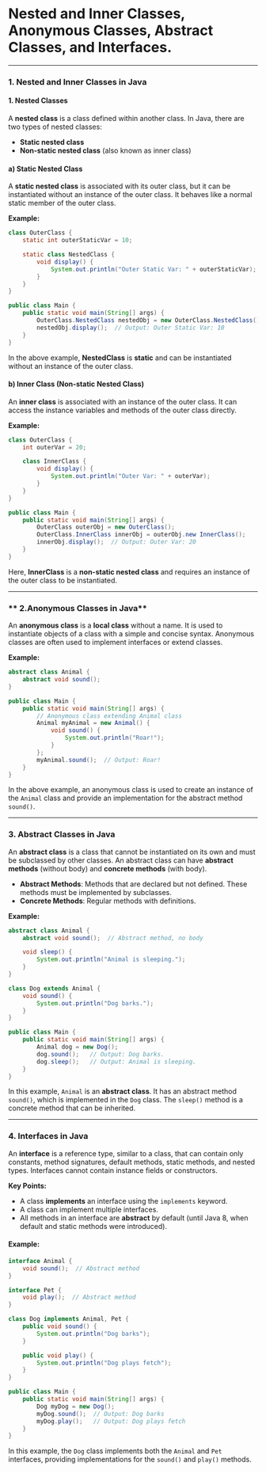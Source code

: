 # **Nested and Inner Classes, Anonymous Classes, Abstract Classes, and Interfaces**.

---

### **1. Nested and Inner Classes in Java**

#### **1. Nested Classes**
A **nested class** is a class defined within another class. In Java, there are two types of nested classes:
- **Static nested class**
- **Non-static nested class** (also known as inner class)

#### **a) Static Nested Class**
A **static nested class** is associated with its outer class, but it can be instantiated without an instance of the outer class. It behaves like a normal static member of the outer class.

**Example:**
```java
class OuterClass {
    static int outerStaticVar = 10;

    static class NestedClass {
        void display() {
            System.out.println("Outer Static Var: " + outerStaticVar);
        }
    }
}

public class Main {
    public static void main(String[] args) {
        OuterClass.NestedClass nestedObj = new OuterClass.NestedClass();
        nestedObj.display();  // Output: Outer Static Var: 10
    }
}
```

In the above example, **NestedClass** is **static** and can be instantiated without an instance of the outer class.

#### **b) Inner Class (Non-static Nested Class)**
An **inner class** is associated with an instance of the outer class. It can access the instance variables and methods of the outer class directly.

**Example:**
```java
class OuterClass {
    int outerVar = 20;

    class InnerClass {
        void display() {
            System.out.println("Outer Var: " + outerVar);
        }
    }
}

public class Main {
    public static void main(String[] args) {
        OuterClass outerObj = new OuterClass();
        OuterClass.InnerClass innerObj = outerObj.new InnerClass();
        innerObj.display();  // Output: Outer Var: 20
    }
}
```

Here, **InnerClass** is a **non-static nested class** and requires an instance of the outer class to be instantiated.

---

### ** 2.Anonymous Classes in Java**

An **anonymous class** is a **local class** without a name. It is used to instantiate objects of a class with a simple and concise syntax. Anonymous classes are often used to implement interfaces or extend classes.

**Example:**
```java
abstract class Animal {
    abstract void sound();
}

public class Main {
    public static void main(String[] args) {
        // Anonymous class extending Animal class
        Animal myAnimal = new Animal() {
            void sound() {
                System.out.println("Roar!");
            }
        };
        myAnimal.sound();  // Output: Roar!
    }
}
```

In the above example, an anonymous class is used to create an instance of the `Animal` class and provide an implementation for the abstract method `sound()`.

---

### **3. Abstract Classes in Java**

An **abstract class** is a class that cannot be instantiated on its own and must be subclassed by other classes. An abstract class can have **abstract methods** (without body) and **concrete methods** (with body).

- **Abstract Methods**: Methods that are declared but not defined. These methods must be implemented by subclasses.
- **Concrete Methods**: Regular methods with definitions.

**Example:**
```java
abstract class Animal {
    abstract void sound();  // Abstract method, no body

    void sleep() {
        System.out.println("Animal is sleeping.");
    }
}

class Dog extends Animal {
    void sound() {
        System.out.println("Dog barks.");
    }
}

public class Main {
    public static void main(String[] args) {
        Animal dog = new Dog();
        dog.sound();   // Output: Dog barks.
        dog.sleep();   // Output: Animal is sleeping.
    }
}
```

In this example, `Animal` is an **abstract class**. It has an abstract method `sound()`, which is implemented in the `Dog` class. The `sleep()` method is a concrete method that can be inherited.

---

### **4. Interfaces in Java**

An **interface** is a reference type, similar to a class, that can contain only constants, method signatures, default methods, static methods, and nested types. Interfaces cannot contain instance fields or constructors.

**Key Points:**
- A class **implements** an interface using the `implements` keyword.
- A class can implement multiple interfaces.
- All methods in an interface are **abstract** by default (until Java 8, when default and static methods were introduced).

#### **Example:**
```java
interface Animal {
    void sound();  // Abstract method
}

interface Pet {
    void play();  // Abstract method
}

class Dog implements Animal, Pet {
    public void sound() {
        System.out.println("Dog barks");
    }

    public void play() {
        System.out.println("Dog plays fetch");
    }
}

public class Main {
    public static void main(String[] args) {
        Dog myDog = new Dog();
        myDog.sound();  // Output: Dog barks
        myDog.play();   // Output: Dog plays fetch
    }
}
```

In this example, the `Dog` class implements both the `Animal` and `Pet` interfaces, providing implementations for the `sound()` and `play()` methods.

